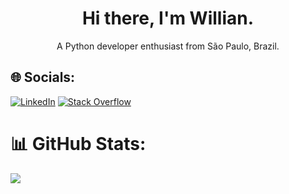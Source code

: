 <h1 align="center"> Hi there, I'm Willian.</h1>

<p align="center"> A Python developer enthusiast from São Paulo, Brazil.</p>

## 🌐 Socials:
[![LinkedIn](https://img.shields.io/badge/linkedin-%230077B5.svg?&amp;style=for-the-badge&amp;logo=linkedin&amp;logoColor=white)](https://www.linkedin.com/in/euwillian/) [![Stack Overflow](https://img.shields.io/badge/Stack_Overflow-FE7A16?style=for-the-badge&logo=stack-overflow&logoColor=white)](https://pt.stackoverflow.com/users/33485/wss?tab=profile) 

# 📊 GitHub Stats:
![](https://github-readme-stats.vercel.app/api/top-langs/?username=euwillian&theme=vue-dark&hide_border=true&include_all_commits=true&count_private=true&layout=compact)
